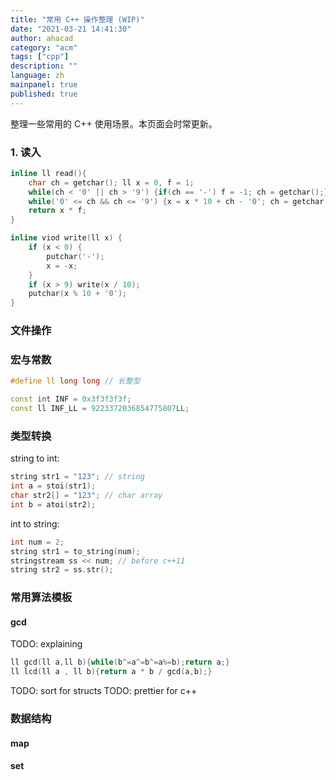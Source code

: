 ```yaml
---
title: "常用 C++ 操作整理 (WIP)"
date: "2021-03-21 14:41:30"
author: ahacad
category: "acm"
tags: ["cpp"]
description: ""
language: zh
mainpanel: true
published: true
---
```


整理一些常用的 C++ 使用场景。本页面会时常更新。

### 1. 读入
```cpp
inline ll read(){
    char ch = getchar(); ll x = 0, f = 1;
    while(ch < '0' || ch > '9') {if(ch == '-') f = -1; ch = getchar();}
    while('0' <= ch && ch <= '9') {x = x * 10 + ch - '0'; ch = getchar();}
    return x * f;
}
```

```cpp
inline viod write(ll x) {
    if (x < 0) {
        putchar('-');
        x = -x;
    }
    if (x > 9) write(x / 10);
    putchar(x % 10 + '0');
}
```

### 文件操作

### 宏与常数

```cpp
#define ll long long // 长整型

const int INF = 0x3f3f3f3f;
const ll INF_LL = 9223372036854775807LL;

```
### 类型转换

string to int:
```cpp
string str1 = "123"; // string
int a = stoi(str1);
char str2[] = "123"; // char array
int b = atoi(str2);
```

int to string:
```cpp
int num = 2;
string str1 = to_string(num);
stringstream ss << num; // before c++11
string str2 = ss.str();
```


### 常用算法模板

#### gcd
TODO: explaining 
```cpp
ll gcd(ll a,ll b){while(b^=a^=b^=a%=b);return a;}
ll lcd(ll a , ll b){return a * b / gcd(a,b);}
```

TODO: sort for structs
TODO: prettier for c++

### 数据结构


#### map

#### set



